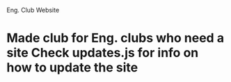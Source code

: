 Eng. Club Website

Made club for Eng. clubs who need a site
Check updates.js for info on how to update the site
======
